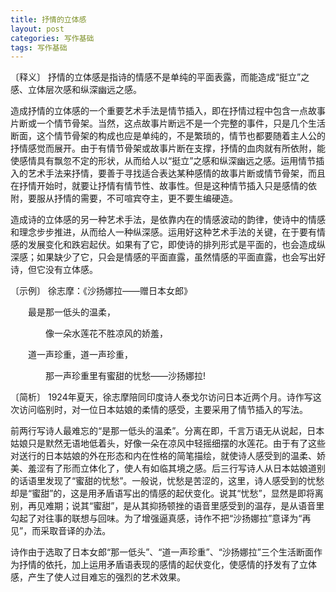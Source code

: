 ```yaml
---
title: 抒情的立体感
layout: post
categories: 写作基础
tags: 写作基础
---
```


〔释义〕 抒情的立体感是指诗的情感不是单纯的平面表露，而能造成“挺立”之感、立体层次感和纵深幽远之感。

造成抒情的立体感的一个重要艺术手法是情节插入，即在抒情过程中包含一点故事片断或一个情节骨架。当然，这点故事片断远不是一个完整的事件，只是几个生活断面，这个情节骨架的构成也应是单纯的，不是繁琐的，情节也都要随着主人公的抒情感觉而展开。由于有情节骨架或故事片断在支撑，抒情的血肉就有所依附，能使感情具有飘忽不定的形状，从而给人以“挺立”之感和纵深幽远之感。运用情节插入的艺术手法来抒情，要善于寻找适合表达某种感情的故事片断或情节骨架，而且在抒情开始时，就要让抒情有情节性、故事性。但是这种情节插入只是感情的依附，要服从抒情的需要，不可喧宾夺主，更不要生编硬造。

造成诗的立体感的另一种艺术手法，是依靠内在的情感波动的韵律，使诗中的情感和理念步步推进，从而给人一种纵深感。运用好这种艺术手法的关键，在于要有情感的发展变化和跌宕起伏。如果有了它，即使诗的排列形式是平面的，也会造成纵深感；如果缺少了它，只会是情感的平面直露，虽然情感的平面直露，也会写出好诗，但它没有立体感。

〔示例〕 徐志摩：《沙扬娜拉——赠日本女郎》

　　最是那一低头的温柔，

　　　　像一朵水莲花不胜凉风的娇羞，

　　道一声珍重，道一声珍重，

　　　　那一声珍重里有蜜甜的忧愁——沙扬娜拉!

〔简析〕 1924年夏天，徐志摩陪同印度诗人泰戈尔访问日本近两个月。诗作写这次访问临别时，对一位日本姑娘的柔情的感受，主要采用了情节插入的写法。

前两行写诗人最难忘的“是那一低头的温柔”。分离在即，千言万语无从说起，日本姑娘只是默然无语地低着头，好像一朵在凉风中轻摇细摆的水莲花。由于有了这些对送行的日本姑娘的外在形态和内在性格的简笔描绘，就使诗人感受到的温柔、娇美、羞涩有了形而立体化了，使人有如临其境之感。后三行写诗人从日本姑娘道别的话语里发现了“蜜甜的忧愁”。一般说，忧愁是苦涩的，这里，诗人感受到的忧愁却是“蜜甜”的，这是用矛盾语写出的情感的起伏变化。说其“忧愁”，显然是即将离别，再见难期；说其“蜜甜”，是从其抑扬顿挫的语音里感受到的温存，是从语音里勾起了对往事的联想与回味。为了增强逼真感，诗作不把“沙扬娜拉”意译为“再见”，而采取音译的办法。

诗作由于选取了日本女郎“那一低头”、“道一声珍重”、“沙扬娜拉”三个生活断面作为抒情的依托，加上运用矛盾语表现的感情的起伏变化，使感情的抒发有了立体感，产生了使人过目难忘的强烈的艺术效果。 